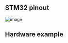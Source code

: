 ## STM32 pinout 
![image](https://github.com/user-attachments/assets/7e378031-34cd-4844-ab7f-f338d043fa50)
## Hardware example 

